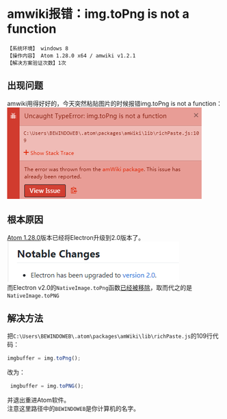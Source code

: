 # amwiki报错：img.toPng is not a function
`【系统环境】 windows 8`  
`【操作内容】 Atom 1.28.0 x64 / amwiki v1.2.1`  
`【解决方案验证次数】1次`  
## <i class="fa fa-question-circle"></i> 出现问题
amwiki用得好好的，今天突然粘贴图片的时候报错img.toPng is not a function：
![](assets/001/20180623-3545dcbe.png)  
## <i class="fa fa-bullseye"></i> 根本原因
[Atom 1.28.0](https://github.com/atom/atom/releases)版本已经将Electron升级到2.0版本了。  
![](assets/001/20180623-ca9e7847.png)  
而Electron v2.0的`NativeImage.toPng`函数[已经被移除](https://github.com/electron/electron/issues/13169)，取而代之的是`NativeImage.toPNG`  

## <i class="fa fa-check-circle"></i> 解决方法
把`C:\Users\BEWINDOWEB\.atom\packages\amWiki\lib\richPaste.js`的109行代码：
```js
imgbuffer = img.toPng();
```
改为：
```js
 imgbuffer = img.toPNG();
```
并退出重进Atom软件。  
注意这里路径中的`BEWINDOWEB`是你计算机的名字。

